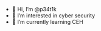 - 👋 Hi, I’m @p34t1k
- 👀 I’m interested in cyber security 
- 🌱 I’m currently learning CEH

<!---
p34t1k/p34t1k is a ✨ special ✨ repository because its `README.md` (this file) appears on your GitHub profile.
You can click the Preview link to take a look at your changes.
--->
